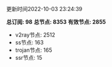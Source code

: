 更新时间2022-10-03 23:24:39

**总订阅: 98**
**总节点: 8353**
**有效节点: 2855**
- v2ray节点: 2512
- ss节点: 163
- trojan节点: 165
- ssr节点: 15
